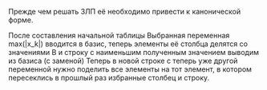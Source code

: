 Прежде чем решать ЗЛП её необходимо привести к канонической форме.

После составления начальной таблицы
Выбранная переменная max(|x_k|) вводится в базис, теперь элементы её столбца делятся со значениями B и строку с наименьшим полученным значением выводим из базиса (с заменой)
Теперь в новой строке с теперь уже другой переменной нужно поделить все элементы на тот элемент, в котором пересеклись в прошлый раз избранные столбец и строку. 

